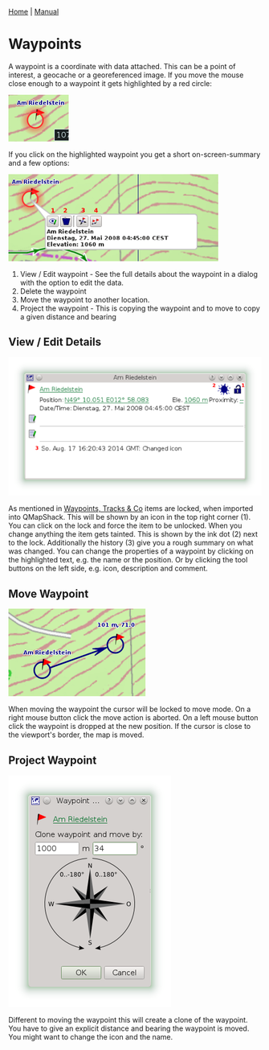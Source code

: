[Home](Home) | [Manual](DocMain)

# Waypoints

A waypoint is a coordinate with data attached. This can be a point of interest, a geocache or a georeferenced image. If you move the mouse close enough to a waypoint it gets highlighted by a red circle:

![maproom1.png](images/DocGisItemsWpt/maproom1.png)

If you click on the highlighted waypoint you get a short on-screen-summary and a few options:

![maproom2.png](images/DocGisItemsWpt/maproom2.png)

1. View / Edit waypoint - See the full details about the waypoint in a dialog with the option to edit the data.
2. Delete the waypoint
3. Move the waypoint to another location.
4. Project the waypoint - This is copying the waypoint and to move to copy a given distance and bearing

## View / Edit Details

![maproom3.png](images/DocGisItemsWpt/maproom3.png)

As mentioned in [Waypoints, Tracks & Co](DocGisItems) items are locked, when imported into QMapShack. This will be shown by an icon in the top right corner (1). You can click on the lock and force the item to be unlocked. When you change anything the item gets tainted. This is shown by the ink dot (2) next to the lock. Additionally the history (3) give you a rough summary on what was changed. You can change the properties of a waypoint by clicking on the highlighted text, e.g. the name or the position. Or by clicking the tool buttons on the left side, e.g. icon, description and comment.

## Move Waypoint

![maproom4.png](images/DocGisItemsWpt/maproom4.png)

When moving the waypoint the cursor will be locked to move mode. On a right mouse button click the move action is aborted. On a left mouse button click the waypoint is dropped at the new position. If the cursor is close to the viewport's border, the map is moved. 

## Project Waypoint

![maproom5.png](images/DocGisItemsWpt/maproom5.png)

Different to moving the waypoint this will create a clone of the waypoint. You have to give an explicit distance and bearing the waypoint is moved. You might want to change the icon and the name.
